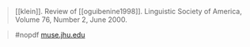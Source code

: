 > [[klein]]. Review of [[oguibenine1998]]. Linguistic Society of America, Volume 76, Number 2, June 2000.

> #nopdf 
> [muse.jhu.edu](https://muse.jhu.edu/article/451614/summary)
